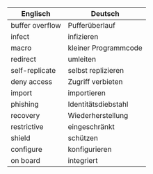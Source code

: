 | Englisch      | Deutsch |
| ----------- | ----------- |
| buffer overflow      | Pufferüberlauf       |
| infect   | infizieren        |
| macro      | kleiner Programmcode       |
| redirect   | umleiten        |
| self-replicate      | selbst replizieren       |
| deny access   | Zugriff verbieten     |
| import      | importieren       |
| phishing   | Identitätsdiebstahl        |
| recovery      | Wiederherstellung       |
| restrictive   | eingeschränkt        |
| shield      | schützen       |
| configure   | konfigurieren        |
| on board      | integriert       |



